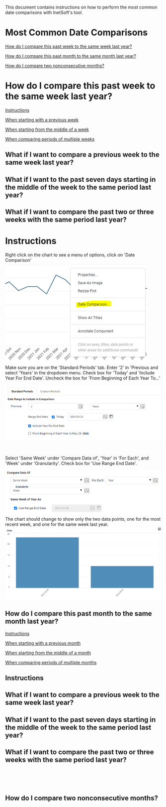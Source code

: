 This document contains instructions on how to perform the most common date comparisons with InetSoft's tool.


# Most Common Date Comparisons
[How do I compare this past week to the same week last year?](#week)

[How do I compare this past month to the same month last year?](#month)

[How do I compare two nonconsecutive months?](#nonconsecutive)







# How do I compare this past week to the same week last year? <a name="week"></a>
[Instructions](#inst1)

[When starting with a previous week](#prev1)

[When starting from the middle of a week](#middle1)

[When comparing periods of multiple weeks](#multiple1)

## What if I want to compare a previous week to the same week last year?<a name="prev1"></a>
## What if I want to the past seven days starting in the middle of the week to the same period last year?<a name="middle1"></a>
## What if I want to compare the past two or three weeks with the same period last year?<a name="multiple1"></a>
# Instructions<a name="inst1"></a>
Right click on the chart to see a menu of options, click on 'Date Comparison'
![](screenshots/right-click-menu.PNG)
<br/>
Make sure you are on the 'Standard Periods' tab.  Enter '2' in 'Previous and select 'Years' in the dropdown menu. Check box for 'Today' and 'Include Year For End Date'. Uncheck the box for 'From Beginning of Each Year To...'

![](screenshots/compare-two-years.PNG)

<br/>

Select 'Same Week' under 'Compare Data of',  'Year' in 'For Each', and 'Week' under 'Granularity'. Check box for 'Use Range End Date'.

![](screenshots/compare-same-week.PNG)
<br/>
The chart should change to show only the two data points, one for the most recent week, and one for the same week last year.
![](screenshots/compare-same-week-result.PNG)












## How do I compare this past month to the same month last year? <a name="month"></a>
[Instructions](#inst2)

[When starting with a previous month](#prev2)

[When starting from the middle of a month](#middle2)

[When comparing periods of multiple months](#multiple2)


## Instructions<a name="inst2"></a>
## What if I want to compare a previous week to the same week last year?<a name="prev2"></a>
## What if I want to the past seven days starting in the middle of the week to the same period last year?<a name="middle2"></a>
## What if I want to compare the past two or three weeks with the same period last year?<a name="multiple2"></a>






<br/><br/><br/>

















## How do I compare two nonconsecutive months?<a name="nonconsecutive"></a>













